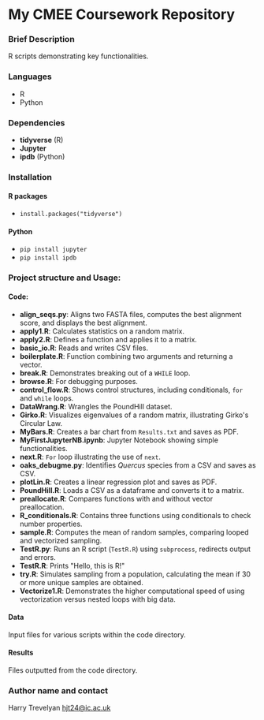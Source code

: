 # My CMEE Coursework Repository

### Brief Description
R scripts demonstrating key functionalities.

### Languages
- R
- Python

### Dependencies
- **tidyverse** (R)
- **Jupyter** 
- **ipdb** (Python)

### Installation
#### R packages
- `install.packages("tidyverse")`
#### Python
- `pip install jupyter`
- `pip install ipdb`

### Project structure and Usage:
#### Code: 
- **align_seqs.py**: Aligns two FASTA files, computes the best alignment score, and displays the best alignment.
- **apply1.R**: Calculates statistics on a random matrix.
- **apply2.R**: Defines a function and applies it to a matrix.
- **basic_io.R**: Reads and writes CSV files.
- **boilerplate.R**: Function combining two arguments and returning a vector.
- **break.R**: Demonstrates breaking out of a `WHILE` loop.
- **browse.R**: For debugging purposes.
- **control_flow.R**: Shows control structures, including conditionals, `for` and `while` loops.
- **DataWrang.R**: Wrangles the PoundHill dataset.
- **Girko.R**: Visualizes eigenvalues of a random matrix, illustrating Girko's Circular Law.
- **MyBars.R**: Creates a bar chart from `Results.txt` and saves as PDF.
- **MyFirstJupyterNB.ipynb**: Jupyter Notebook showing simple functionalities.
- **next.R**: `For` loop illustrating the use of `next`.
- **oaks_debugme.py**: Identifies *Quercus* species from a CSV and saves as CSV.
- **plotLin.R**: Creates a linear regression plot and saves as PDF.
- **PoundHill.R**: Loads a CSV as a dataframe and converts it to a matrix.
- **preallocate.R**: Compares functions with and without vector preallocation.
- **R_conditionals.R**: Contains three functions using conditionals to check number properties.
- **sample.R**: Computes the mean of random samples, comparing looped and vectorized sampling.
- **TestR.py**: Runs an R script (`TestR.R`) using `subprocess`, redirects output and errors.
- **TestR.R**: Prints "Hello, this is R!"
- **try.R**: Simulates sampling from a population, calculating the mean if 30 or more unique samples are obtained.
- **Vectorize1.R**: Demonstrates the higher computational speed of using vectorization versus nested loops with big data.
#### Data
Input files for various scripts within the code directory.
#### Results
Files outputted from the code directory.

### Author name and contact
Harry Trevelyan
hjt24@ic.ac.uk
